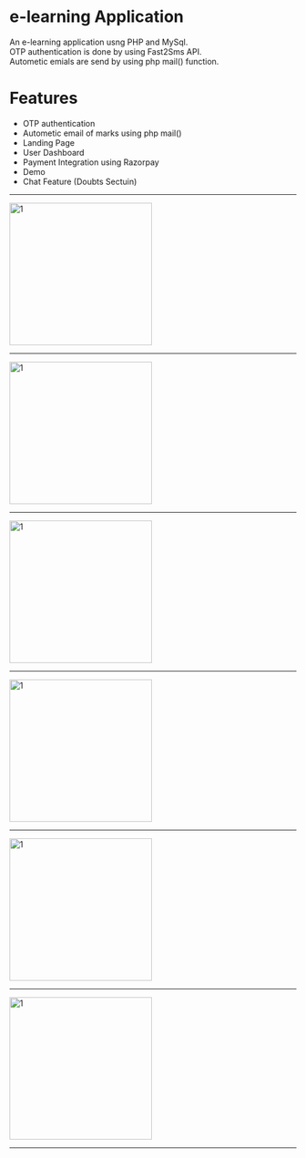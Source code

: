 # e-learning Application

An e-learning application usng PHP and MySql. <br>
OTP authentication is done by using Fast2Sms API. <br>
Autometic emials are send by using php mail() function. <br>



<h1>Features</h1>
<ul>
  <li>OTP authentication</li>
  <li>Autometic email of marks using php mail()</li>
  <li>Landing Page</li>
  <li>User Dashboard</li>
  <li>Payment Integration using Razorpay</li>
  <li>Demo</li>
  <li>Chat Feature (Doubts Sectuin)</li>
</ul>

<hr>


<img width="250" alt="1" src="https://user-images.githubusercontent.com/70850103/140595541-de15183d-0ab6-4d50-a1ea-ee6fc8340e9b.png">
<hr>
<img width="250" alt="1" src="https://user-images.githubusercontent.com/70850103/140595583-3aa3db41-9d25-4bd8-9fe5-3921de0c3037.png">
<hr>
<img width="250" alt="1" src="https://user-images.githubusercontent.com/70850103/140595663-3e7d1a18-9161-44dd-a3bb-bc6df346d9a1.png">
<hr>
  <img width="250" alt="1" src="https://user-images.githubusercontent.com/70850103/140595669-bd0b53be-40aa-42b5-b2a7-cc3dbb3aa1fa.jpg">
<hr>
  <img width="250" alt="1" src="https://user-images.githubusercontent.com/70850103/140595670-2f0cacbc-4ff6-4a74-a282-7cfaa028d5c8.png">
<hr>
<img width="250" alt="1" src="https://user-images.githubusercontent.com/70850103/140595809-df988b90-3773-4198-849a-a39b37656a41.png">
  <hr>




